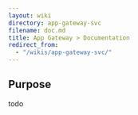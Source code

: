 ```yaml
---
layout: wiki
directory: app-gateway-svc
filename: doc.md
title: App Gateway > Documentation
redirect_from:
  - "/wikis/app-gateway-svc/"
---
```

## Purpose
todo
